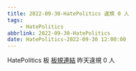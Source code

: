 ```yaml
---
title: 2022-09-30-HatePolitics 違規 0 人
tags:
    - HatePolitics
abbrlink: 2022-09-30-HatePolitics
date: HatePolitics-2022-09-30 12:00:00
---
```

HatePolitics 板 [板規連結](https://www.ptt.cc/bbs/HatePolitics/M.1617115262.A.D60.html)
昨天違規 0 人
